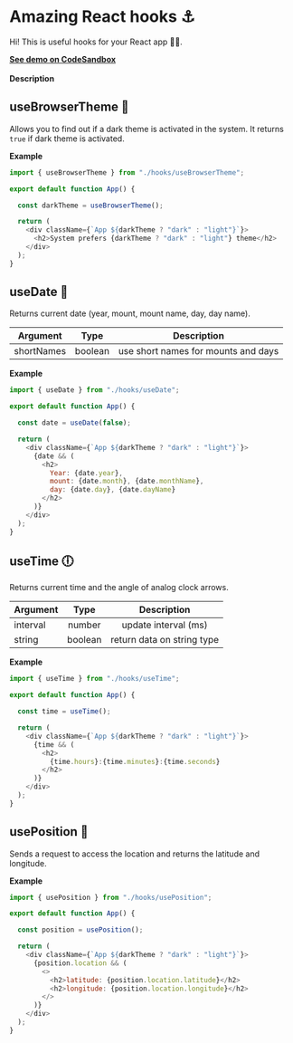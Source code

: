 # Amazing React hooks ⚓

Hi! This is useful hooks for your React app 👨‍💻. <br/>

[**See demo on CodeSandbox**](https://codesandbox.io/s/amazing-react-hooks-examples-qwj10 "See demo")
<br/>
<br/>
**Description**

## useBrowserTheme 🎨

Allows you to find out if a dark theme is activated in the system. It returns `true` if dark theme is activated.

**Example**

```javaScript
import { useBrowserTheme } from "./hooks/useBrowserTheme";

export default function App() {

  const darkTheme = useBrowserTheme();

  return (
    <div className={`App ${darkTheme ? "dark" : "light"}`}>
      <h2>System prefers {darkTheme ? "dark" : "light"} theme</h2>
    </div>
  );
}
```

## useDate 📅

Returns current date (year, mount, mount name, day, day name).

| Argument   |  Type   |             Description             |
| ---------- | :-----: | :---------------------------------: |
| shortNames | boolean | use short names for mounts and days |

**Example**

```javaScript
import { useDate } from "./hooks/useDate";

export default function App() {

  const date = useDate(false);

  return (
    <div className={`App ${darkTheme ? "dark" : "light"}`}>
      {date && (
        <h2>
          Year: {date.year},
          mount: {date.month}, {date.monthName},
          day: {date.day}, {date.dayName}
        </h2>
      )}
    </div>
  );
}
```

## useTime 🕕

Returns current time and the angle of analog clock arrows.

| Argument |  Type   |        Description         |
| -------- | :-----: | :------------------------: |
| interval | number  |    update interval (ms)    |
| string   | boolean | return data on string type |

**Example**

```javaScript
import { useTime } from "./hooks/useTime";

export default function App() {

  const time = useTime();

  return (
    <div className={`App ${darkTheme ? "dark" : "light"}`}>
      {time && (
        <h2>
          {time.hours}:{time.minutes}:{time.seconds}
        </h2>
      )}
    </div>
  );
}
```

## usePosition 📡

Sends a request to access the location and returns the latitude and longitude.

**Example**

```javaScript
import { usePosition } from "./hooks/usePosition";

export default function App() {

  const position = usePosition();

  return (
    <div className={`App ${darkTheme ? "dark" : "light"}`}>
      {position.location && (
        <>
          <h2>latitude: {position.location.latitude}</h2>
          <h2>longitude: {position.location.longitude}</h2>
        </>
      )}
    </div>
  );
}
```
